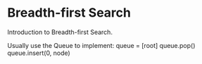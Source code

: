 # Breadth-first Search
Introduction to Breadth-first Search.

Usually use the Queue to implement:
queue = [root]
queue.pop()
queue.insert(0, node)
